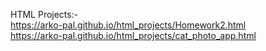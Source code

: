 HTML Projects:-<br>
https://arko-pal.github.io/html_projects/Homework2.html<br>
https://arko-pal.github.io/html_projects/cat_photo_app.html
